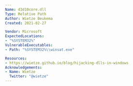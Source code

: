 ```yaml
---
Name: d3d10core.dll
Type: Relative Path
Author: Wietze Beukema
Created: 2021-02-27

Vendor: Microsoft
ExpectedLocations:
- "%SYSTEM32%"
VulnerableExecutables:
- Path: "%SYSTEM32%\\winsat.exe"

Resources:
- https://wietze.github.io/blog/hijacking-dlls-in-windows
Acknowledgements:
- Name: Wietze
  Twitter: "@wietze"
---
```

